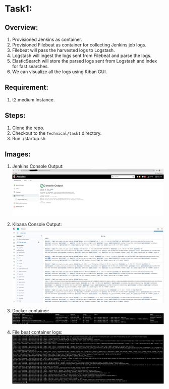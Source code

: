 # Task1:

## Overview:
1. Provisioned Jenkins as container.
2. Provisioned Filebeat as container for collecting Jenkins job logs.
3. Filebeat will pass the harvested logs to Logstash.
4. Logstash will ingest the logs sent from Filebeat and parse the logs.
5. ElasticSearch will store the parsed logs sent from Logstash and index for fast searches.
6. We can visualize all the logs using Kiban GUI.

## Requirement:
1. t2.medium Instance.

## Steps: 
1. Clone the repo.
2. Checkout to the `Technical/task1` directory.
3. Run ./startup.sh
 
 ## Images:
 1. Jenkins Console Output: 
![alt text](https://github.com/kmohan778/Technical/blob/main/Images/Screenshot%202021-06-17%20at%206.03.47%20PM.png "Logo Title Text 1")

 2. Kibana Console Output: 
![alt text](https://github.com/kmohan778/Technical/blob/main/Images/Screenshot%202021-06-17%20at%206.04.09%20PM.png "Logo Title Text 1")

 3. Docker container: 
![alt text](https://github.com/kmohan778/Technical/blob/main/Images/Screenshot%202021-06-17%20at%206.18.33%20PM.png "Logo Title Text 1")

 4. File beat container logs: 
![alt text](https://github.com/kmohan778/Technical/blob/main/Images/Screenshot%202021-06-17%20at%206.18.53%20PM.png "Logo Title Text 1")
